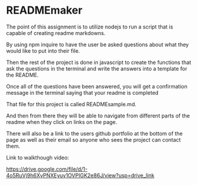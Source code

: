 # READMEmaker

The point of this assignment is to utilize nodejs to run a script that is capable of creating readme markdowns.

By using npm inquire to have the user be asked questions about what they would like to put into their file.

Then the rest of the project is done in javascript to create the functions that ask the questions in the terminal and write the answers into a template for the README.

Once all of the questions have been answered, you will get a confirmation message in the terminal saying that your readme is completed

That file for this project is called READMEsample.md.

And then from there they will be able to navigate from different parts of the readme when they click on links on the page.

There will also be a link to the users github portfolio at the bottom of the page as well as their email so anyone who sees the project can contact them.

Link to walkthough video:

https://drive.google.com/file/d/1-4o5RuVj9h6XyPNXEyuy1OVPIGK2e86J/view?usp=drive_link

